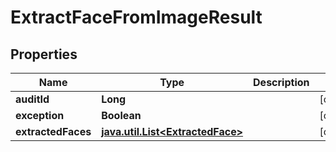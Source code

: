 
# ExtractFaceFromImageResult

## Properties
Name | Type | Description | Notes
------------ | ------------- | ------------- | -------------
**auditId** | **Long** |  |  [optional]
**exception** | **Boolean** |  |  [optional]
**extractedFaces** | [**java.util.List&lt;ExtractedFace&gt;**](ExtractedFace.md) |  |  [optional]



